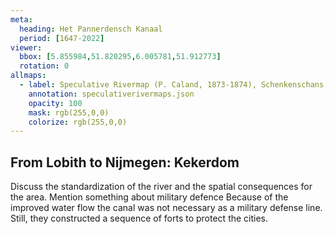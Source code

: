 ```yaml
---
meta:
  heading: Het Pannerdensch Kanaal
  period: [1647-2022]
viewer:
  bbox: [5.855984,51.820295,6.005781,51.912773]
  rotation: 0
allmaps:
  - label: Speculative Rivermap (P. Caland, 1873-1874), Schenkenschans, no. 1, Kekerdom, no. 2, Nijmegen, no. 3, Herveld, no. 4. First Revision, series I, 2023. 900 x 600 mm. Scale 1:10,000. The Berlage. Based on Rivermap. First Revision, Schenkenschans, no. 1, Kekerdom, no. 2, Nijmegen, no. 3, Herveld, no. 4, series I, 1873-1874. 900 x 600 mm. Scale 1:10,000. P. Caland. Geoplaza, VU Amsterdam. 
    annotation: speculativerivermaps.json
    opacity: 100
    mask: rgb(255,0,0)
    colorize: rgb(255,0,0)
---
```


## From Lobith to Nijmegen: Kekerdom

Discuss the standardization of the river and the spatial consequences for the area.
Mention something about military defence
Because of the improved water flow the canal was not necessary as a military defense line. Still, they constructed a sequence of forts to protect the cities.
